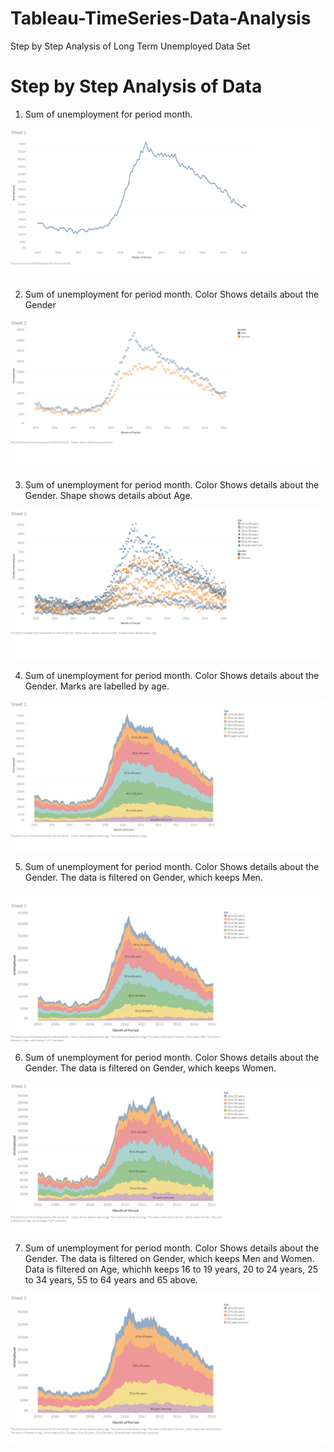 # Tableau-TimeSeries-Data-Analysis
Step by Step Analysis of Long Term Unemployed Data Set
# Step by Step Analysis of Data
1) Sum of unemployment for period month.

![alt text](https://github.com/Kishore117/Tableau-TimeSeries-Data-Analysis/blob/master/assets/Monthofperiod.png?raw=true)

2) Sum of unemployment for period month. Color Shows details about the Gender

![alt text](https://github.com/Kishore117/Tableau-TimeSeries-Data-Analysis/blob/master/assets/Monthofperiod%20gender.png?raw=true)

3) Sum of unemployment for period month. Color Shows details about the Gender. Shape shows details about Age.

![alt text](https://github.com/Kishore117/Tableau-TimeSeries-Data-Analysis/blob/master/assets/Monthofperiod%20gender%20and%20age.png?raw=true)

4) Sum of unemployment for period month. Color Shows details about the Gender. Marks are labelled by age.

![alt text](https://github.com/Kishore117/Tableau-TimeSeries-Data-Analysis/blob/master/assets/Monthofperiod%20gender%20and%20age%20labelled.png?raw=true)

5) Sum of unemployment for period month. Color Shows details about the Gender. The data is filtered on Gender, which keeps Men. 

![alt text](https://github.com/Kishore117/Tableau-TimeSeries-Data-Analysis/blob/master/assets/unemployment%20Men.png?raw=true)

6) Sum of unemployment for period month. Color Shows details about the Gender. The data is filtered on Gender, which keeps Women.

![alt text](https://github.com/Kishore117/Tableau-TimeSeries-Data-Analysis/blob/master/assets/unemployment%20Women.png?raw=true)

7) Sum of unemployment for period month. Color Shows details about the Gender. The data is filtered on Gender, which keeps Men and Women. Data is filtered on Age, whichh keeps 16 to 19 years, 20 to 24 years, 25 to 34 years, 55 to 64 years and 65 above.

![alt text](https://github.com/Kishore117/Tableau-TimeSeries-Data-Analysis/blob/master/assets/unemployment%20with%20different%20age.png?raw=true)

